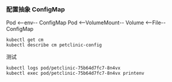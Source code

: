 ### 配置抽象 ConfigMap

Pod <--env-- ConfigMap
Pod <--VolumeMount-- Volume <--File-- ConfigMap

```shell
kubectl get cm
kubectl describe cm petclinic-config
```

测试

```shell
kubectl logs pod/petclinic-75b64d7fc7-8n4vx
kubectl exec pod/petclinic-75b64d7fc7-8n4vx printenv
```
